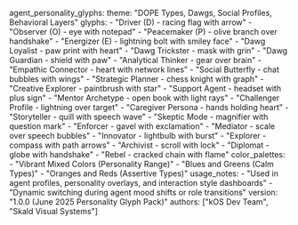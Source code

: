 agent_personality_glyphs:
  theme: "DOPE Types, Dawgs, Social Profiles, Behavioral Layers"
  glyphs:
    - "Driver (D) - racing flag with arrow"
    - "Observer (O) - eye with notepad"
    - "Peacemaker (P) - olive branch over handshake"
    - "Energizer (E) - lightning bolt with smiley face"
    - "Dawg Loyalist - paw print with heart"
    - "Dawg Trickster - mask with grin"
    - "Dawg Guardian - shield with paw"
    - "Analytical Thinker - gear over brain"
    - "Empathic Connector - heart with network lines"
    - "Social Butterfly - chat bubbles with wings"
    - "Strategic Planner - chess knight with graph"
    - "Creative Explorer - paintbrush with star"
    - "Support Agent - headset with plus sign"
    - "Mentor Archetype - open book with light rays"
    - "Challenger Profile - lightning over target"
    - "Caregiver Persona - hands holding heart"
    - "Storyteller - quill with speech wave"
    - "Skeptic Mode - magnifier with question mark"
    - "Enforcer - gavel with exclamation"
    - "Mediator - scale over speech bubbles"
    - "Innovator - lightbulb with burst"
    - "Explorer - compass with path arrows"
    - "Archivist - scroll with lock"
    - "Diplomat - globe with handshake"
    - "Rebel - cracked chain with flame"
  color_palettes:
    - "Vibrant Mixed Colors (Personality Range)"
    - "Blues and Greens (Calm Types)"
    - "Oranges and Reds (Assertive Types)"
  usage_notes:
    - "Used in agent profiles, personality overlays, and interaction style dashboards"
    - "Dynamic switching during agent mood shifts or role transitions"
  version: "1.0.0 (June 2025 Personality Glyph Pack)"
  authors: ["kOS Dev Team", "Skald Visual Systems"]

